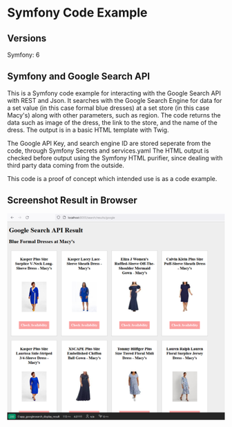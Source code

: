 # Symfony Code Example

## Versions

Symfony: 6

## Symfony and Google Search API

This is a Symfony code example for interacting with the Google Search API with REST and Json. 
It searches with the Google Search Engine for data for a set value (in this case formal blue dresses) at a set store (in this case Macy's) along with other parameters, such as region. The code returns the data such as image of the dress, the link to the store, and the name of the dress. The output is in a basic HTML template with Twig.


The Google API Key, and search engine ID are stored seperate from the code, through Symfony Secrets and services.yaml
The HTML output is checked before output using the Symfony HTML purifier, since dealing with third party data coming from the outside.
 
This code is a proof of concept which intended use is as a code example. 

## Screenshot Result in Browser

![alt text](screenshot_code_example_symfony.png)
